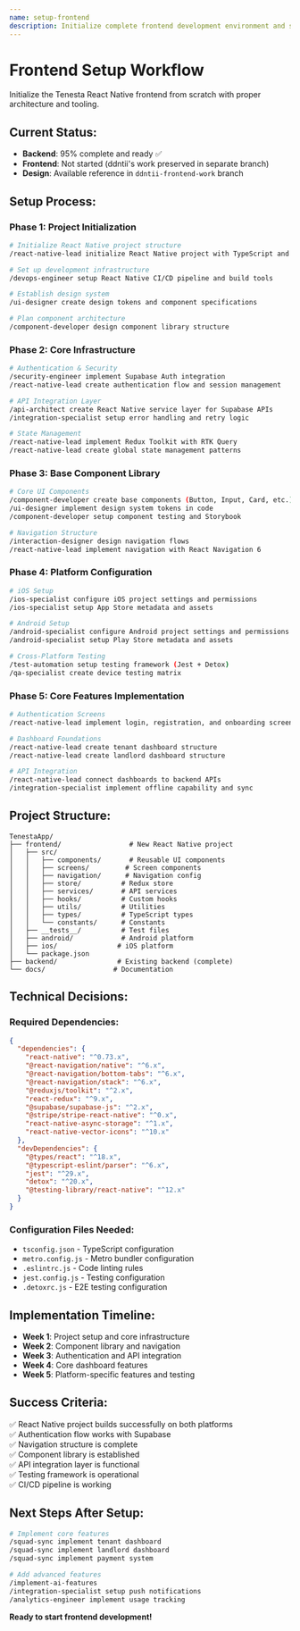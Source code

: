 ```yaml
---
name: setup-frontend
description: Initialize complete frontend development environment and structure
---
```


# Frontend Setup Workflow

Initialize the Tenesta React Native frontend from scratch with proper architecture and tooling.

## Current Status:
- **Backend**: 95% complete and ready ✅
- **Frontend**: Not started (ddntii's work preserved in separate branch)
- **Design**: Available reference in `ddntii-frontend-work` branch

## Setup Process:

### **Phase 1: Project Initialization**
```bash
# Initialize React Native project structure
/react-native-lead initialize React Native project with TypeScript and navigation

# Set up development infrastructure  
/devops-engineer setup React Native CI/CD pipeline and build tools

# Establish design system
/ui-designer create design tokens and component specifications

# Plan component architecture
/component-developer design component library structure
```

### **Phase 2: Core Infrastructure**
```bash
# Authentication & Security
/security-engineer implement Supabase Auth integration
/react-native-lead create authentication flow and session management

# API Integration Layer
/api-architect create React Native service layer for Supabase APIs
/integration-specialist setup error handling and retry logic

# State Management
/react-native-lead implement Redux Toolkit with RTK Query
/react-native-lead create global state management patterns
```

### **Phase 3: Base Component Library**
```bash
# Core UI Components
/component-developer create base components (Button, Input, Card, etc.)
/ui-designer implement design system tokens in code
/component-developer setup component testing and Storybook

# Navigation Structure  
/interaction-designer design navigation flows
/react-native-lead implement navigation with React Navigation 6
```

### **Phase 4: Platform Configuration**
```bash
# iOS Setup
/ios-specialist configure iOS project settings and permissions
/ios-specialist setup App Store metadata and assets

# Android Setup  
/android-specialist configure Android project settings and permissions
/android-specialist setup Play Store metadata and assets

# Cross-Platform Testing
/test-automation setup testing framework (Jest + Detox)
/qa-specialist create device testing matrix
```

### **Phase 5: Core Features Implementation**
```bash
# Authentication Screens
/react-native-lead implement login, registration, and onboarding screens

# Dashboard Foundations
/react-native-lead create tenant dashboard structure
/react-native-lead create landlord dashboard structure

# API Integration
/react-native-lead connect dashboards to backend APIs
/integration-specialist implement offline capability and sync
```

## Project Structure:
```
TenestaApp/
├── frontend/                 # New React Native project
│   ├── src/
│   │   ├── components/       # Reusable UI components
│   │   ├── screens/         # Screen components
│   │   ├── navigation/      # Navigation config
│   │   ├── store/          # Redux store
│   │   ├── services/       # API services
│   │   ├── hooks/          # Custom hooks
│   │   ├── utils/          # Utilities
│   │   ├── types/          # TypeScript types
│   │   └── constants/      # Constants
│   ├── __tests__/          # Test files
│   ├── android/            # Android platform
│   ├── ios/               # iOS platform
│   └── package.json
├── backend/               # Existing backend (complete)
└── docs/                 # Documentation
```

## Technical Decisions:

### **Required Dependencies**:
```json
{
  "dependencies": {
    "react-native": "^0.73.x",
    "@react-navigation/native": "^6.x",
    "@react-navigation/bottom-tabs": "^6.x",
    "@react-navigation/stack": "^6.x",
    "@reduxjs/toolkit": "^2.x",
    "react-redux": "^9.x",
    "@supabase/supabase-js": "^2.x",
    "@stripe/stripe-react-native": "^0.x",
    "react-native-async-storage": "^1.x",
    "react-native-vector-icons": "^10.x"
  },
  "devDependencies": {
    "@types/react": "^18.x",
    "@typescript-eslint/parser": "^6.x",
    "jest": "^29.x",
    "detox": "^20.x",
    "@testing-library/react-native": "^12.x"
  }
}
```

### **Configuration Files Needed**:
- `tsconfig.json` - TypeScript configuration
- `metro.config.js` - Metro bundler configuration  
- `.eslintrc.js` - Code linting rules
- `jest.config.js` - Testing configuration
- `.detoxrc.js` - E2E testing configuration

## Implementation Timeline:
- **Week 1**: Project setup and core infrastructure
- **Week 2**: Component library and navigation
- **Week 3**: Authentication and API integration
- **Week 4**: Core dashboard features
- **Week 5**: Platform-specific features and testing

## Success Criteria:
✅ React Native project builds successfully on both platforms  
✅ Authentication flow works with Supabase  
✅ Navigation structure is complete  
✅ Component library is established  
✅ API integration layer is functional  
✅ Testing framework is operational  
✅ CI/CD pipeline is working  

## Next Steps After Setup:
```bash
# Implement core features
/squad-sync implement tenant dashboard
/squad-sync implement landlord dashboard  
/squad-sync implement payment system

# Add advanced features
/implement-ai-features
/integration-specialist setup push notifications
/analytics-engineer implement usage tracking
```

**Ready to start frontend development!**